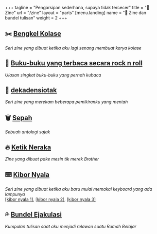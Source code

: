 +++
tagline = "Pengarsipan sederhana, supaya tidak tercecer"
title = "📒 Zine"
url = "/zine"
layout = "parts"
[menu.landing]
name = "📒 Zine dan bundel tulisan"
weight = 2
+++

## ✂️ [Bengkel Kolase](https://drive.google.com/drive/folders/1VGTL-6bSTe9W-dl6pkYTENLv8aAIXEye?usp=drive_link)

_Seri zine yang dibuat ketika aku lagi senang membuat karya kolase_

## 📖 [Buku-buku yang terbaca secara rock n roll](https://drive.google.com/file/d/1K5qmSjbXZwjD5zHamTfu3JsQQPCCyDub/view?usp=drive_link)

_Ulasan singkat buku-buku yang pernah kubaca_

## 🧠 [dekadensiotak](https://drive.google.com/drive/folders/110NM1PPoJeqNNVl96vJRreKVyO_M3zFW?usp=drive_link)

_Seri zine yang merekam beberapa pemikiranku yang mentah_

## 🗑️ [Sepah](https://drive.google.com/file/d/1UIcPlQR71sO877cTCdfnofxHJQJCA7TF/view)

_Sebuah antologi sajak_

## 🔥 [Ketik Neraka](#)

_Zine yang dibuat pake mesin tik merek Brother_

## ⌨️ [Kibor Nyala](#)

_Seri zine yang dibuat ketika aku baru mulai memakai keyboard yang ada lampunya_  
[[kibor nyala 1]](https://drive.google.com/file/d/1szw4O3R-D-0fH2iS-hMT93GEBcdQ4-yg/view?usp=drive_link), [[kibor nyala 2]](https://dialog-anugrah.gitbook.io/kibor-nyala-2), [[kibor nyala 3]](https://dialog-anugrah.gitbook.io/kibor-nyala-3)

## 💦 [Bundel Ejakulasi](https://drive.google.com/file/d/1zmw_2E7eaJf3-IZ1oVzw0QwOHZM--_c8/view?usp=drive_link)

_Kumpulan tulisan saat aku menjadi relawan suatu Rumah Belajar_
